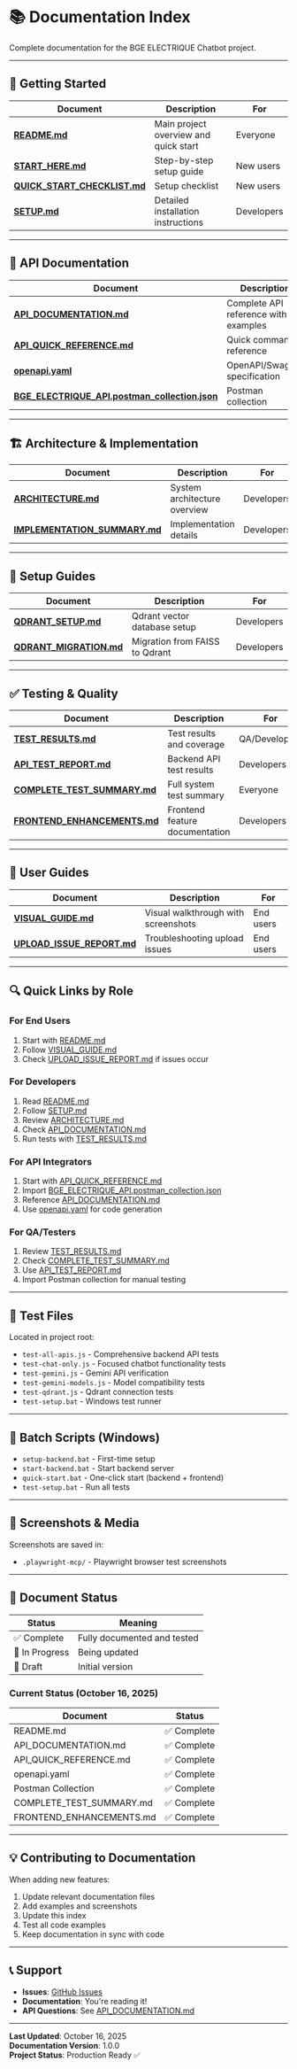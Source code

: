 # 📚 Documentation Index

Complete documentation for the BGE ELECTRIQUE Chatbot project.

---

## 🚀 Getting Started

| Document | Description | For |
|----------|-------------|-----|
| **[README.md](./README.md)** | Main project overview and quick start | Everyone |
| **[START_HERE.md](./START_HERE.md)** | Step-by-step setup guide | New users |
| **[QUICK_START_CHECKLIST.md](./QUICK_START_CHECKLIST.md)** | Setup checklist | New users |
| **[SETUP.md](./SETUP.md)** | Detailed installation instructions | Developers |

---

## 📡 API Documentation

| Document | Description | For |
|----------|-------------|-----|
| **[API_DOCUMENTATION.md](./API_DOCUMENTATION.md)** | Complete API reference with examples | Developers |
| **[API_QUICK_REFERENCE.md](./API_QUICK_REFERENCE.md)** | Quick command reference | Developers |
| **[openapi.yaml](./openapi.yaml)** | OpenAPI/Swagger specification | API tools |
| **[BGE_ELECTRIQUE_API.postman_collection.json](./BGE_ELECTRIQUE_API.postman_collection.json)** | Postman collection | Testers |

---

## 🏗️ Architecture & Implementation

| Document | Description | For |
|----------|-------------|-----|
| **[ARCHITECTURE.md](./ARCHITECTURE.md)** | System architecture overview | Developers |
| **[IMPLEMENTATION_SUMMARY.md](./IMPLEMENTATION_SUMMARY.md)** | Implementation details | Developers |

---

## 🔧 Setup Guides

| Document | Description | For |
|----------|-------------|-----|
| **[QDRANT_SETUP.md](./QDRANT_SETUP.md)** | Qdrant vector database setup | Developers |
| **[QDRANT_MIGRATION.md](./QDRANT_MIGRATION.md)** | Migration from FAISS to Qdrant | Developers |

---

## ✅ Testing & Quality

| Document | Description | For |
|----------|-------------|-----|
| **[TEST_RESULTS.md](./TEST_RESULTS.md)** | Test results and coverage | QA/Developers |
| **[API_TEST_REPORT.md](./API_TEST_REPORT.md)** | Backend API test results | Developers |
| **[COMPLETE_TEST_SUMMARY.md](./COMPLETE_TEST_SUMMARY.md)** | Full system test summary | Everyone |
| **[FRONTEND_ENHANCEMENTS.md](./FRONTEND_ENHANCEMENTS.md)** | Frontend feature documentation | Developers |

---

## 📖 User Guides

| Document | Description | For |
|----------|-------------|-----|
| **[VISUAL_GUIDE.md](./VISUAL_GUIDE.md)** | Visual walkthrough with screenshots | End users |
| **[UPLOAD_ISSUE_REPORT.md](./UPLOAD_ISSUE_REPORT.md)** | Troubleshooting upload issues | End users |

---

## 🔍 Quick Links by Role

### For End Users
1. Start with [README.md](./README.md)
2. Follow [VISUAL_GUIDE.md](./VISUAL_GUIDE.md)
3. Check [UPLOAD_ISSUE_REPORT.md](./UPLOAD_ISSUE_REPORT.md) if issues occur

### For Developers
1. Read [README.md](./README.md)
2. Follow [SETUP.md](./SETUP.md)
3. Review [ARCHITECTURE.md](./ARCHITECTURE.md)
4. Check [API_DOCUMENTATION.md](./API_DOCUMENTATION.md)
5. Run tests with [TEST_RESULTS.md](./TEST_RESULTS.md)

### For API Integrators
1. Start with [API_QUICK_REFERENCE.md](./API_QUICK_REFERENCE.md)
2. Import [BGE_ELECTRIQUE_API.postman_collection.json](./BGE_ELECTRIQUE_API.postman_collection.json)
3. Reference [API_DOCUMENTATION.md](./API_DOCUMENTATION.md)
4. Use [openapi.yaml](./openapi.yaml) for code generation

### For QA/Testers
1. Review [TEST_RESULTS.md](./TEST_RESULTS.md)
2. Check [COMPLETE_TEST_SUMMARY.md](./COMPLETE_TEST_SUMMARY.md)
3. Use [API_TEST_REPORT.md](./API_TEST_REPORT.md)
4. Import Postman collection for manual testing

---

## 📁 Test Files

Located in project root:
- `test-all-apis.js` - Comprehensive backend API tests
- `test-chat-only.js` - Focused chatbot functionality tests
- `test-gemini.js` - Gemini API verification
- `test-gemini-models.js` - Model compatibility tests
- `test-qdrant.js` - Qdrant connection tests
- `test-setup.bat` - Windows test runner

---

## 🚀 Batch Scripts (Windows)

- `setup-backend.bat` - First-time setup
- `start-backend.bat` - Start backend server
- `quick-start.bat` - One-click start (backend + frontend)
- `test-setup.bat` - Run all tests

---

## 📸 Screenshots & Media

Screenshots are saved in:
- `.playwright-mcp/` - Playwright browser test screenshots

---

## 🔄 Document Status

| Status | Meaning |
|--------|---------|
| ✅ Complete | Fully documented and tested |
| 🚧 In Progress | Being updated |
| 📝 Draft | Initial version |

### Current Status (October 16, 2025)

| Document | Status |
|----------|--------|
| README.md | ✅ Complete |
| API_DOCUMENTATION.md | ✅ Complete |
| API_QUICK_REFERENCE.md | ✅ Complete |
| openapi.yaml | ✅ Complete |
| Postman Collection | ✅ Complete |
| COMPLETE_TEST_SUMMARY.md | ✅ Complete |
| FRONTEND_ENHANCEMENTS.md | ✅ Complete |

---

## 💡 Contributing to Documentation

When adding new features:
1. Update relevant documentation files
2. Add examples and screenshots
3. Update this index
4. Test all code examples
5. Keep documentation in sync with code

---

## 📞 Support

- **Issues**: [GitHub Issues](https://github.com/priyanshusaini105/bge-chatbot/issues)
- **Documentation**: You're reading it!
- **API Questions**: See [API_DOCUMENTATION.md](./API_DOCUMENTATION.md)

---

**Last Updated**: October 16, 2025  
**Documentation Version**: 1.0.0  
**Project Status**: Production Ready ✅
